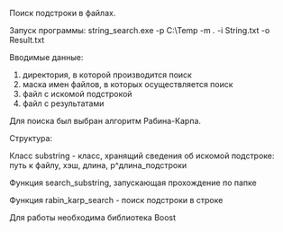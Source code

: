 Поиск подстроки в файлах.

Запуск программы: 
string_search.exe -p C:\Temp -m *.* -i String.txt -o Result.txt

Вводимые данные: 
  1. директория, в которой производится поиск
  2. маска имен файлов, в которых осуществляется поиск
  3. файл с искомой подстрокой
  4. файл с результатами

Для поиска был выбран алгоритм Рабина-Карпа.

Структура:

  Класс substring - класс, хранящий сведения об искомой подстроке: путь к файлу, хэш, длина, p^длина_подстроки
  
  Функция search_substring, запускающая прохождение по папке
  
  Функция rabin_karp_search - поиск подстроки в строке
  
Для работы необходима библиотека Boost
  

